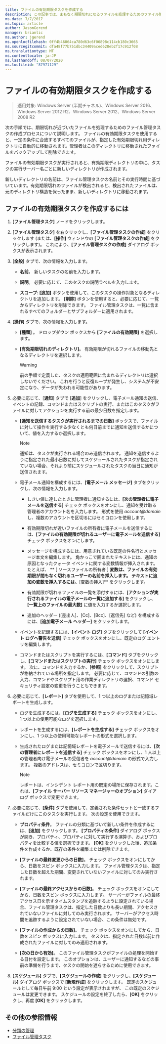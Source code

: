 ```yaml
---
title: ファイルの有効期限タスクを作成する
description: この記事では、まもなく期限切れになるファイルを処理するためのファイル管理タスクの作成プロセスを説明します。
ms.date: 7/7/2017
ms.topic: article
author: JasonGerend
manager: brianlic
ms.author: jgerend
ms.openlocfilehash: 0ff4b46064ca780d63c6f06898c114cb180c3665
ms.sourcegitcommit: dfa48f77b751dbc34409aced628eb2f17c912f08
ms.translationtype: MT
ms.contentlocale: ja-JP
ms.lasthandoff: 08/07/2020
ms.locfileid: "87971129"
---
```

# <a name="create-a-file-expiration-task"></a>ファイルの有効期限タスクを作成する

> 適用対象: Windows Server (半期チャネル)、Windows Server 2016、Windows Server 2012 R2、Windows Server 2012、Windows Server 2008 R2

次の手順では、期限切れが近づいたファイルを処理するためのファイル管理タスクの作成プロセスについて説明します。 ファイルの有効期限タスクを使用すると、一定の条件に合致するすべてのファイルが、指定した有効期限切れ用ディレクトリに自動的に移動されます。管理者はこのディレクトリに移動されたファイルをバックアップして削除できます。

ファイルの有効期限タスクが実行されると、有効期限ディレクトリの中に、タスクの実行サーバー名ごとに新しいディレクトリが作成されます。

新しいディレクトリの名前は、ファイル管理タスクの名前とその実行時間に基づいています。有効期限切れのファイルが検出されると、検出されたファイルは、元のディレクトリ構造を保ったまま、新しいディレクトリに移動されます。

## <a name="to-create-a-file-expiration-task"></a>ファイルの有効期限タスクを作成するには

1. **[ファイル管理タスク]** ノードをクリックします。

2. **[ファイル管理タスク]** を右クリックし、**[ファイル管理タスクの作成]** をクリックします (または、**[操作]** ウィンドウの **[ファイル管理タスクの作成]** をクリックします)。 これにより、**[ファイル管理タスクの作成]** ダイアログ ボックスが表示されます。

3. **[全般]** タブで、次の情報を入力します。

   -   **名前**。 新しいタスクの名前を入力します。

   -   **説明**。 必要に応じて、このタスクの説明ラベルを入力します。

   -   **スコープ**: **[追加]** ボタンを使用して、このタスクの操作対象となるディレクトリを追加します。 **[削除]** ボタンを使用すると、必要に応じて、一覧からディレクトリを削除できます。 ファイル管理タスクは、一覧に含まれるすべてのフォルダーとサブフォルダーに適用されます。

4. **[操作]** タブで、次の情報を入力します。

   - **[種類]** 。 ドロップダウン ボックスから **[ファイルの有効期限]** を選択します。

   - **[有効期限切れのディレクトリ]**。 有効期限が切れるファイルの移動先となるディレクトリを選択します。

     > [!Warning]
     > 前の手順で定義した、タスクの適用範囲に含まれるディレクトリは選択しないでください。 これを行うと反復ループが発生し、システムが不安定になり、データが失われる可能性があります。

5. 必要に応じて、[**通知**] タブで [**追加**] をクリックし、電子メール通知の送信、イベントの記録、コマンドまたはスクリプトの実行、またはこのタスクがファイルに対してアクションを実行する前の最少日数を指定します。

   - **[通知を送信するタスクが実行されるまでの日数]** ボックスで、ファイルに対して操作を実行する少なくとも何日前までに通知を送信するかについて、値を入力するか選択します。

     > [!Note]
     > 通知は、タスクが実行される場合のみ送信されます。 通知を送信するように指定された最小日数に対してスケジュールされたタスクが指定されていない場合、それより前にスケジュールされたタスクの当日に通知が送信されます。

   - 電子メール通知を構成するには、**[電子メール メッセージ]** タブをクリックし、次の情報を入力します。

     - しきい値に達したときに管理者に通知するには、**[次の管理者に電子メールを送信する]** チェック ボックスをオンにし、通知を受け取る管理者のアカウント名を入力します。 形式を使用 <em>account@domain</em> し、複数のアカウントを区切るにはセミコロンを使用します。

     - 有効期限切れが近いファイルの所有者に電子メールを送信するには、**[ファイルの有効期限が切れるユーザーに電子メールを送信する]** チェック ボックスをオンにします。

     - メッセージを構成するには、用意されている既定の件名行とメッセージ本文を編集します。 角かっこで囲まれたテキストには、通知の原因となったクォータ イベントに関する変数情報が挿入されます。 たとえば、 ** \[ ソースファイルの所有者 \] **変数は、ファイルの有効期限が間もなく切れるユーザーの名前を挿入します。 テキストに追加の変数を挿入するには、**[変数の挿入]** をクリックします。

     - 有効期限が切れるファイルの一覧を添付するには、**[アクションが実行されるファイルの電子メールの一覧に追加する]** をクリックし、**[一覧上のファイルの最大数]** に値を入力するか選択します。

     - 追加のヘッダー ([差出人]、[Cc]、[Bcc]、[返信先] など) を構成するには、**[追加電子メール ヘッダー]** をクリックします。

   - イベントを記録するには、**[イベント ログ]** タブをクリックして **[イベント ログへ警告を送信]** チェック ボックスをオンにし、既定のログ エントリを編集します。

   - コマンドまたはスクリプトを実行するには、**[コマンド]** タブをクリックし、**[コマンドまたはスクリプトの実行]** チェック ボックスをオンにします。 次に、コマンドを入力するか、**[参照]** をクリックして、スクリプトが格納されている場所を指定します。 必要に応じて、コマンドの引数の入力、コマンドやスクリプト用の作業ディレクトリの選択、コマンド セキュリティ設定の変更を行うこともできます。

6. 必要に応じて、**[レポート]** タブを使用して、1 つ以上のログまたは記憶域レポートを生成します。

   - ログを生成するには、**[ログを生成する]** チェック ボックスをオンにし、1 つ以上の使用可能なログを選択します。

   - レポートを生成するには、**[レポートを生成する]** チェック ボックスをオンにし、1 つ以上の使用可能なレポートの形式を選択します。

   - 生成されたログまたは記憶域レポートを電子メールで送信するには、**[次の管理者にレポートを送信する]** チェック ボックスをオンにし、1 人以上の管理者向け電子メールの受信者を <em>account@domain</em> の形式で入力します。 複数のアドレスは、セミコロンで区切ります。

     > [!Note]
     > レポートは、インシデント レポート用の既定の場所に保存されます。これは、**[ファイル サーバー リソース マネージャーのオプション]** ダイアログ ボックスで変更できます。

7. 必要に応じて、**[条件]** タブを使用して、定義された条件セットと一致するファイルだけにこのタスクを実行します。 次の設定を使用できます。

    -   **プロパティ条件**。 ファイルの分類に基づいて新しい条件を作成するには、**[追加]** をクリックします。 **[プロパティの条件]** ダイアログ ボックスが開き、プロパティ、プロパティに対して実行する演算子、およびプロパティを比較する値を選択できます。 **[OK]** をクリックした後、追加条件を作成するか、既存の条件を編集または削除できます。

    -   **[ファイルの最終変更からの日数]**。 チェック ボックスをオンにしてから、日数をスピン ボックスに入力します。 ファイル管理タスクは、指定した日数を超えた期間、変更されていないファイルに対してのみ実行されます。

    -   **[ファイルの最終アクセスからの日数]**。 チェック ボックスをオンにしてから、日数をスピン ボックスに入力します。 サーバーがファイルの最終アクセス日を示すタイムスタンプを追跡するように設定されている場合、ファイル管理タスクは、指定した日数よりも長い期間、アクセスされていないファイルに対してのみ実行されます。 サーバーがアクセス時間を追跡するように設定されていない場合、この条件は無効です。

    -   **[ファイルの作成からの日数]**。 チェック ボックスをオンにしてから、日数をスピン ボックスに入力します。 タスクは、指定された日数以前に作成されたファイルに対してのみ適用されます。

    -   **[次の日から有効]**。 このファイル管理タスクがファイルの処理を開始する日付を設定します。 このオプションは、ユーザーに通知するなどの事前の準備を行うまで、タスクの開始を遅らせるために使用できます。

8. **[スケジュール]** タブで、**[スケジュールの作成]** をクリックし、**[スケジュール]** ダイアログ ボックスで  **[新規作成]** をクリックします。 既定のスケジュールとして毎日午前 9:00 という設定が表示されますが、 この既定のスケジュールは変更できます。 スケジュールの設定を終了したら、**[OK]** をクリックし、再度 **[OK]** をクリックします。

## <a name="additional-references"></a>その他の参照情報

-   [分類の管理](classification-management.md)
-   [ファイル管理タスク](file-management-tasks.md)